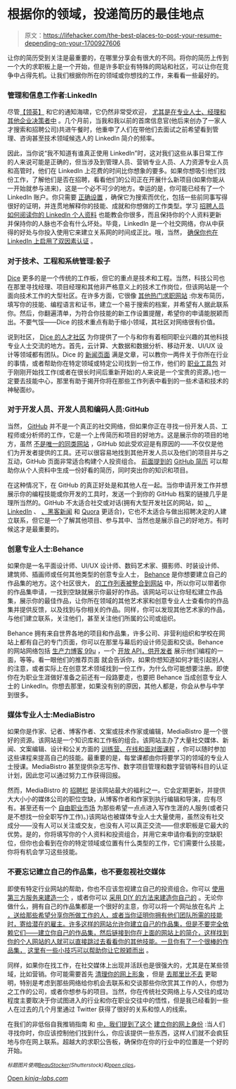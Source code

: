 # 根据你的领域，投递简历的最佳地点

> 原文：<https://lifehacker.com/the-best-places-to-post-your-resume-depending-on-your-1700927606>

让你的简历受到关注是最重要的，在哪里分享会有很大的不同。将你的简历上传到一个大的求职板上是一个开始，但是许多职业有特殊的网站和社区，可以让你在竞争中占得先机。让我们根据你所在的领域或你想找的工作，来看看一些最好的。



### 管理和信息工作者:LinkedIn

尽管[【领英】](https://www.linkedin.com/) 和它的通知海啸，它仍然非常受欢迎， [尤其是在专业人士、经理和其他企业决策者中](http://www.businessinsider.com/linkedin-as-a-marketing-and-brand-platform-2014-9) 。几个月前，当我和我以前的首席信息官(他后来创办了一家人才搜索和招聘公司)共进午餐时，他重申了人们在带他们去面试之前希望看到管理、咨询甚至技术领域候选人的 LinkedIn 简介的频率。

因此，当你说“我不知道有谁真正使用 LinkedIn”时，这对我们这些从事日常工作的人来说可能是正确的，但当涉及到管理人员、营销专业人员、人力资源专业人员和高管时，他们在 LinkedIn 上花费的时间比你想象的要多。如果你想吸引他们找份工作，了解他们是否在招聘，看看他们的公司正在开展什么新项目(如果你能从一开始就参与进来)，这是一个必不可少的地方。幸运的是，你可能已经有了一个 LinkedIn 账户。你只需要 [正确设置](https://lifehacker.com/how-can-i-make-linkedin-more-useful-in-landing-a-job-1066870899) ，确保它为搜索而优化，包括一些前同事写得很好的证明，并连贯地解释你的技能、成就和你想做的工作类型。学习 [招聘人员如何阅读你的 LinkedIn 个人资料](http://lifehacker.com/how-recruiters-really-look-at-your-linkedin-profile-and-1580589303) 也能教会你很多，而且保持你的个人资料更新 并保持你的人脉也不会有什么坏处。毕竟，LinkedIn 是一个社交网络，你从中获得的好处与你投入使用它来建立关系网的时间成正比。哦，当然， [确保你也在 LinkedIn 上启用了双因素认证](http://lifehacker.com/linkedin-just-added-two-factor-authentication-so-enabl-510680312) 。

### 对于技术、工程和系统管理:骰子

[Dice](http://www.dice.com/) 更多的是一个传统的工作板，但它的重点是技术和工程。当然，科技公司也在那里寻找经理、项目经理和其他非严格意义上的技术工作岗位，但该网站是一个面向技术工作的大型社区。在许多方面，它很像 [其他热门求职网站](http://lifehacker.com/five-best-job-search-sites-5792788) :你发布简历，填写你的技能、编程语言和证书，建立一个易于搜索的档案，并希望有人据此联系你。然后，你翻遍清单，为符合你技能的新工作设置提醒，希望你的申请能脱颖而出。不要气馁——Dice 的技术重点有助于缩小领域，其社区对网络很有价值。

说到社区， [Dice 的人才社区](http://news.dice.com/talent-community-landing-page/) 为你提供了一个与和你有着相同职业兴趣的其他科技专业人士交流的地方。首先，云计算、大数据和数据分析、移动开发、UI/UX 设计等领域都有团队。Dice 的 [新闻页面](http://news.dice.com/) 满是文章，可以教你一两件关于你所在行业的事情，或者帮助你在特定领域或特定公司找到一份工作，他们的 [职业工具包](http://news.dice.com/toolkit/) 对于刚刚开始找工作(或者在很长时间后重新开始)的人来说是一个宝贵的资源。)也一定要去技能中心，那里有助于揭开你将在那些工作列表中看到的一些术语和技术的神秘面纱。

### 对于开发人员、开发人员和编码人员:GitHub

当然， [GitHub](https://github.com/) 并不是一个真正的社交网络，但如果你正在寻找一份开发人员、工程师或分析师的工作，它是一个上传简历和项目的好地方。这是展示你的项目的地方，虽然 [不是唯一的同类网站](http://lifehacker.com/the-best-alternatives-to-google-code-for-your-programmi-1691688947) ，GitHub 如此受欢迎是有原因的——不仅仅是他们为开发者提供的工具。还可以很容易地找到其他开发人员以及他们的项目并与之互动，GitHub 页面非常适合构建个人投资组合。 [前面提到的](https://lifehacker.com/github-resume-transforms-your-github-account-into-a-one-5940553) [GitHub 简历](http://resume.github.io/) 可以帮助你从个人资料中生成一份好看的简历，同时突出你的知识和项目。

在这种情况下，在 GitHub 的真正好处是和其他人在一起。当你申请开发工作并想展示你的编程技能或你开发的工具时，发送一个到你的 GitHub 档案的链接几乎是理所当然的。GitHub 不太适合社交或对话(拥有大型开发社区的网站，如 [、LinkedIn](https://www.linkedin.com/) 、 [、黑客新闻](https://news.ycombinator.com/) 和 [Quora](https://www.quora.com/) 更适合)，它也不太适合与做出招聘决定的人建立联系，但它是一个了解其他项目、参与其中、当然也是展示自己的好地方。有时候这才是最重要的。

### 创意专业人士:Behance

如果你是一名平面设计师、UI/UX 设计师、数码艺术家、摄影师、时装设计师、建筑师、插画师或任何其他类型的创意专业人士， [Behance](https://www.behance.net/) 是你想要建立自己的作品集的地方。这个社区很大， [的工作列表被整合到网站](https://www.behance.net/joblist) 中，所以你可以带着你的作品集申请，一找到空缺就展示你最好的作品。该网站可以让你轻松建立作品集，展示你的最佳作品，让你所在领域的其他艺术家和创意专业人士查看你的作品集并提供反馈，以及找到与你相关的作品。同样，你可以发现其他艺术家的作品，与他们建立联系，关注他们，甚至关注他们所属的公司或组织。

Behance 拥有来自世界各地的项目和作品集，许多公司、非营利组织和学校在网站上都有自己的专门页面，你可以在那里与幕后的设计师见面和交谈。Behance 的网站网络包括 [生产力博客 99u](http://99u.com/) ，一个 [开放 API，供开发者](https://www.behance.net/dev) 展示他们编程的一面，等等。看一眼他们的推荐页面 就会告诉你，如果你想知道如何才能引起别人的注意，或者实际上在创意艺术领域找到一份工作，为什么你可能想要注册。即使你在为职业生涯做好准备之前还有一段路要走，也要把 Behance 当成创意专业人士的 LinkedIn。你想去那里，如果没有别的原因，其他人都是，你会从参与中学到很多。

### 媒体专业人士:MediaBistro

如果你是作家、记者、博客作者、文案或技术作家或编辑，MediaBistro 是一个很好的资源。该网站是一个知识库和工作板的组合。该网站主办了大量社交媒体、新闻、文案编辑、设计和公关方面的 [训练营、在线和面对面课程](http://www.mediabistro.com/courses/?nav=mmc) ，你可以随时参加这些课程来提高自己的技能。最重要的是，每堂课都由你将要学习的领域的专业人士授课。MediaBistro 甚至提供杂志写作、数字项目管理和数字营销等科目的认证计划，因此您可以通过努力工作获得回报。

然而，MediaBistro 的 [招聘栏](http://www.mediabistro.com/joblistings/?nav=mdj) 是该网站最大的福利之一。它会定期更新，并提供大大小小的媒体公司的职位空缺，从博客作者和作家到执行编辑和导演，应有尽有。甚至还有一个 [自由职业市场](http://www.mediabistro.com/portfolios/marketplace_intro.asp) 为那些希望一点点进入写作生涯的人服务(或者只是不想找一份全职写作工作)。)该网站也被媒体专业人士大量使用，虽然没有社交成分——没有人可以关注或交友，也没有人可以真正交流——但求职板是它最大的优势。是的，你将填写你的个人资料和投资组合，并用它来申请你看到的空缺职位，但你也会看到在你的特定领域或位置有什么类型的工作，它们需要什么技能，你将有机会学习这些技能。

### 不要忘记建立自己的作品集，也不要忽视社交媒体

即使有特定行业网站的帮助，你也不应该忽视建立自己的投资组合。你可以 [使用第三方服务来建造一个](http://lifehacker.com/five-best-professional-nameplate-sites-5886188) ，或者你可以 [采用 DIY 的方法来建造你自己的](https://lifehacker.com/make-and-host-your-own-customized-personal-landing-pag-5636983) 。无论你做什么，拥有自己的作品集都是一个很好的主意，你可以将一个网址放在名片 上 [，送给那些希望分享你所做工作的人，或者当你证明你拥有他们团队所需的技能时，寄给潜在的雇主。许多这样的网站允许你建立自己的作品集，但是不要完全依赖它们——建立你自己的作品集，然后链接到你在上面的网站上的简介，这样找到你的个人网站的人就可以直接跳过去看看你的其他技能。一旦你有了一个很棒的作品集，](http://lifehacker.com/why-business-cards-still-matter-and-how-to-effectively-1651222760) [这里有一些小技巧可以帮助你让它脱颖而出](http://lifehacker.com/how-to-make-your-personal-or-professional-landing-page-5886755) 。

同样，如果你在找工作，在社交媒体上出现并活跃也是很强大的，尤其是在某些领域，比如营销。你可能需要首先 [清理你的网上形象](https://lifehacker.com/how-to-clean-up-your-online-presence-and-make-a-great-f-5963864) ，但是 [去那里比不去](http://lifehacker.com/dont-quit-the-social-networks-you-hate-bend-them-to-yo-1683715538) 更聪明，特别是考虑到那些网络给你机会去联系和交谈那些你欣赏其工作的人，你想为之工作的公司，或者你想参与的项目。当然，你在传统社交网络上与人交往的成功程度主要取决于你试图进入的行业和你在职业交往中的悟性，但是我已经看到一些人在过去的几个月里通过 Twitter 获得了很好的关系和惊人的线索。

在我们的非低俗自我推销指南 和 [中，我们提到了这个](http://lifehacker.com/establish-and-maintain-your-online-identity-5531465) [建立你的网上身份](https://lifehacker.com/how-to-promote-yourself-without-being-sleazy-5883298) :当人们寻找你时，你应该控制他们找到什么，你应该提供一些东西，这样人们就不会疯狂地与你在网上联系。超越大的求职公告板，确保你在你的行业中的位置是一个好的开始。

<small>*标题图片使用*</small>[<small>*BeauStocker*</small>](http://www.shutterstock.com/pic-226184263/stock-vector-blank-presentation-for-training-or-teaching.html?src=GylHe2euXozPBCJiyZJeTg-1-3)<small>*(Shutterstock)和*</small>[<small>*open clips*</small>](http://pixabay.com/en/cellular-mobile-phone-cellphone-151385/)<small>*。*</small>

[Open *kinja-labs.com*](http://kinja-labs.com/related-widget/?posts=5934177,1680315298,1555349531&title=More%20Tips%20to%20Revamp%20Your%20Resume)
